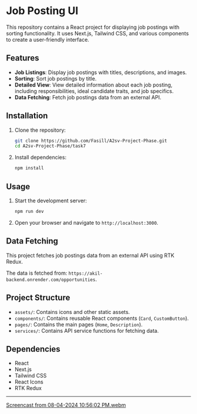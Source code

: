 # Job Posting UI

This repository contains a React project for displaying job postings with sorting functionality. It uses Next.js, Tailwind CSS, and various components to create a user-friendly interface.

## Features

- **Job Listings**: Display job postings with titles, descriptions, and images.
- **Sorting**: Sort job postings by title.
- **Detailed View**: View detailed information about each job posting, including responsibilities, ideal candidate traits, and job specifics.
- **Data Fetching**: Fetch job postings data from an external API.

## Installation

1. Clone the repository:
   ```bash
   git clone https://github.com/Fasill/A2sv-Project-Phase.git
   cd A2sv-Project-Phase/task7
   ```

2. Install dependencies:
   ```bash
   npm install
   ```

## Usage

1. Start the development server:
   ```bash
   npm run dev
   ```

2. Open your browser and navigate to `http://localhost:3000`.

## Data Fetching

This project fetches job postings data from an external API using RTK Redux.

The data is fetched from: `https://akil-backend.onrender.com/opportunities`.

## Project Structure

- `assets/`: Contains icons and other static assets.
- `components/`: Contains reusable React components (`Card`, `CustomButton`).
- `pages/`: Contains the main pages (`Home`, `Description`).
- `services/`: Contains API service functions for fetching data.

## Dependencies

- React
- Next.js
- Tailwind CSS
- React Icons
- RTK Redux

---
[Screencast from 08-04-2024 10:56:02 PM.webm](https://github.com/user-attachments/assets/287b497f-3029-4c37-b5ee-a120327afece)
